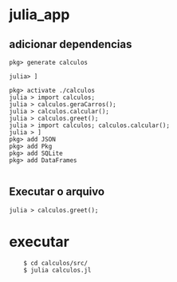# julia_app

## adicionar dependencias
```
pkg> generate calculos

julia> ]

pkg> activate ./calculos
julia > import calculos;
julia > calculos.geraCarros();
julia > calculos.calcular();
julia > calculos.greet();
julia > import calculos; calculos.calcular();
julia > ]
pkg> add JSON
pkg> add Pkg
pkg> add SQLite
pkg> add DataFrames


```
## **Executar o arquivo**
```
julia > calculos.greet();
```

# executar
```
	$ cd calculos/src/
	$ julia calculos.jl
```